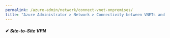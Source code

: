 ```yaml
---
permalink: /azure-admin/network/connect-vnet-onpremises/
title: "Azure Administrator > Network > Connectivity between VNETs and on-premises network"
---
```

#### ✔ _Site-to-Site VPN_